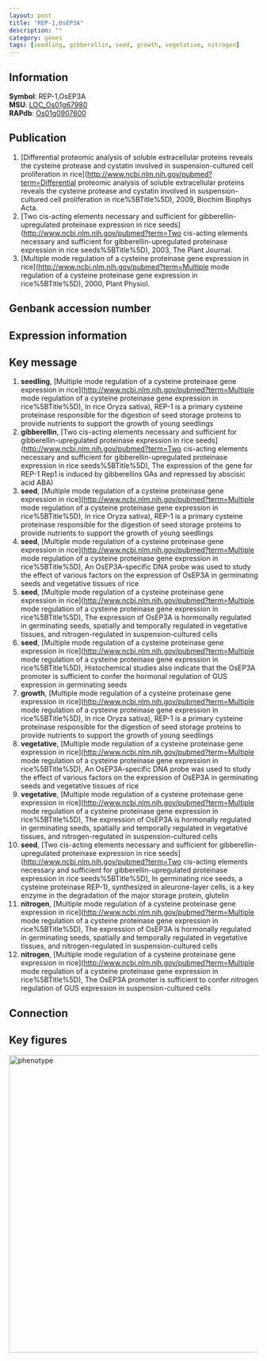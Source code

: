 ```yaml
---
layout: post
title: "REP-1,OsEP3A"
description: ""
category: genes
tags: [seedling, gibberellin, seed, growth, vegetative, nitrogen]
---
```


## Information
__Symbol__: REP-1,OsEP3A  
__MSU__: [LOC_Os01g67980](http://rice.plantbiology.msu.edu/cgi-bin/ORF_infopage.cgi?orf=LOC_Os01g67980)  
__RAPdb__: [Os01g0907600](http://rapdb.dna.affrc.go.jp/viewer/gbrowse_details/irgsp1?name=Os01g0907600)  

## Publication
1. [Differential proteomic analysis of soluble extracellular proteins reveals the cysteine protease and cystatin involved in suspension-cultured cell proliferation in rice](http://www.ncbi.nlm.nih.gov/pubmed?term=Differential proteomic analysis of soluble extracellular proteins reveals the cysteine protease and cystatin involved in suspension-cultured cell proliferation in rice%5BTitle%5D), 2009, Biochim Biophys Acta.
2. [Two cis-acting elements necessary and sufficient for gibberellin-upregulated proteinase expression in rice seeds](http://www.ncbi.nlm.nih.gov/pubmed?term=Two cis-acting elements necessary and sufficient for gibberellin-upregulated proteinase expression in rice seeds%5BTitle%5D), 2003, The Plant Journal.
3. [Multiple mode regulation of a cysteine proteinase gene expression in rice](http://www.ncbi.nlm.nih.gov/pubmed?term=Multiple mode regulation of a cysteine proteinase gene expression in rice%5BTitle%5D), 2000, Plant Physiol.

## Genbank accession number

## Expression information

## Key message
1. __seedling__, [Multiple mode regulation of a cysteine proteinase gene expression in rice](http://www.ncbi.nlm.nih.gov/pubmed?term=Multiple mode regulation of a cysteine proteinase gene expression in rice%5BTitle%5D),  In rice Oryza sativa), REP-1 is a primary cysteine proteinase responsible for the digestion of seed storage proteins to provide nutrients to support the growth of young seedlings
2. __gibberellin__, [Two cis-acting elements necessary and sufficient for gibberellin-upregulated proteinase expression in rice seeds](http://www.ncbi.nlm.nih.gov/pubmed?term=Two cis-acting elements necessary and sufficient for gibberellin-upregulated proteinase expression in rice seeds%5BTitle%5D),  The expression of the gene for REP-1 Rep1 is induced by gibberellins GAs and repressed by abscisic acid ABA)  
3. __seed__, [Multiple mode regulation of a cysteine proteinase gene expression in rice](http://www.ncbi.nlm.nih.gov/pubmed?term=Multiple mode regulation of a cysteine proteinase gene expression in rice%5BTitle%5D),  In rice Oryza sativa), REP-1 is a primary cysteine proteinase responsible for the digestion of seed storage proteins to provide nutrients to support the growth of young seedlings
4. __seed__, [Multiple mode regulation of a cysteine proteinase gene expression in rice](http://www.ncbi.nlm.nih.gov/pubmed?term=Multiple mode regulation of a cysteine proteinase gene expression in rice%5BTitle%5D),  An OsEP3A-specific DNA probe was used to study the effect of various factors on the expression of OsEP3A in germinating seeds and vegetative tissues of rice
5. __seed__, [Multiple mode regulation of a cysteine proteinase gene expression in rice](http://www.ncbi.nlm.nih.gov/pubmed?term=Multiple mode regulation of a cysteine proteinase gene expression in rice%5BTitle%5D),  The expression of OsEP3A is hormonally regulated in germinating seeds, spatially and temporally regulated in vegetative tissues, and nitrogen-regulated in suspension-cultured cells
6. __seed__, [Multiple mode regulation of a cysteine proteinase gene expression in rice](http://www.ncbi.nlm.nih.gov/pubmed?term=Multiple mode regulation of a cysteine proteinase gene expression in rice%5BTitle%5D),  Histochemical studies also indicate that the OsEP3A promoter is sufficient to confer the hormonal regulation of GUS expression in germinating seeds
7. __growth__, [Multiple mode regulation of a cysteine proteinase gene expression in rice](http://www.ncbi.nlm.nih.gov/pubmed?term=Multiple mode regulation of a cysteine proteinase gene expression in rice%5BTitle%5D),  In rice Oryza sativa), REP-1 is a primary cysteine proteinase responsible for the digestion of seed storage proteins to provide nutrients to support the growth of young seedlings
8. __vegetative__, [Multiple mode regulation of a cysteine proteinase gene expression in rice](http://www.ncbi.nlm.nih.gov/pubmed?term=Multiple mode regulation of a cysteine proteinase gene expression in rice%5BTitle%5D),  An OsEP3A-specific DNA probe was used to study the effect of various factors on the expression of OsEP3A in germinating seeds and vegetative tissues of rice
9. __vegetative__, [Multiple mode regulation of a cysteine proteinase gene expression in rice](http://www.ncbi.nlm.nih.gov/pubmed?term=Multiple mode regulation of a cysteine proteinase gene expression in rice%5BTitle%5D),  The expression of OsEP3A is hormonally regulated in germinating seeds, spatially and temporally regulated in vegetative tissues, and nitrogen-regulated in suspension-cultured cells
10. __seed__, [Two cis-acting elements necessary and sufficient for gibberellin-upregulated proteinase expression in rice seeds](http://www.ncbi.nlm.nih.gov/pubmed?term=Two cis-acting elements necessary and sufficient for gibberellin-upregulated proteinase expression in rice seeds%5BTitle%5D), In germinating rice seeds, a cysteine proteinase REP-1), synthesized in aleurone-layer cells, is a key enzyme in the degradation of the major storage protein, glutelin
11. __nitrogen__, [Multiple mode regulation of a cysteine proteinase gene expression in rice](http://www.ncbi.nlm.nih.gov/pubmed?term=Multiple mode regulation of a cysteine proteinase gene expression in rice%5BTitle%5D),  The expression of OsEP3A is hormonally regulated in germinating seeds, spatially and temporally regulated in vegetative tissues, and nitrogen-regulated in suspension-cultured cells
12. __nitrogen__, [Multiple mode regulation of a cysteine proteinase gene expression in rice](http://www.ncbi.nlm.nih.gov/pubmed?term=Multiple mode regulation of a cysteine proteinase gene expression in rice%5BTitle%5D),  The OsEP3A promoter is sufficient to confer nitrogen regulation of GUS expression in suspension-cultured cells

## Connection

## Key figures
<img src="http://ricencode.github.io/images/OsEP3A.pheno.png" alt="phenotype"  style="width: 600px;"/>



